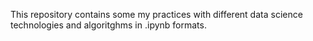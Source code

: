 This repository contains some my practices with different data science technologies and algoritghms in .ipynb formats.
